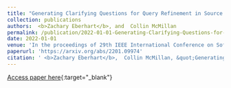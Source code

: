 ```yaml
---
title: "Generating Clarifying Questions for Query Refinement in Source Code Search"
collection: publications
authors:  <b>Zachary Eberhart</b>, and  Collin McMillan
permalink: /publication/2022-01-01-Generating-Clarifying-Questions-for-Query-Refinement-in-Source-Code-Search
date: 2022-01-01
venue: 'In the proceedings of 29th IEEE International Conference on Software Analysis, Evolution and Reengineering (SANER&apos;22)'
paperurl: 'https://arxiv.org/abs/2201.09974'
citation: ' <b>Zachary Eberhart</b>,  Collin McMillan, &quot;Generating Clarifying Questions for Query Refinement in Source Code Search.&quot; In the proceedings of 29th IEEE International Conference on Software Analysis, Evolution and Reengineering (SANER&apos;22), 2022.'
---
```

[Access paper here](https://arxiv.org/abs/2201.09974){:target="_blank"}
